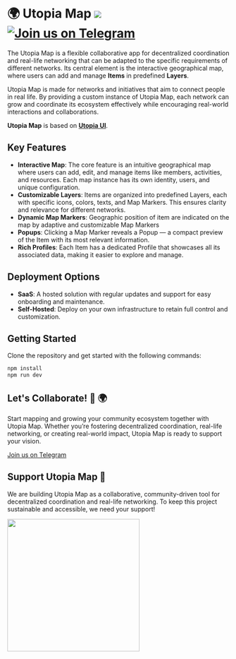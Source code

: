 # 🌍 Utopia Map [![](https://img.shields.io/opencollective/backers/utopia-project)](https://opencollective.com/utopia-project#section-contributors)  [![Join us on Telegram](https://img.shields.io/badge/Join-Telegram-blue?logo=telegram)](https://t.me/UtopiaMap)

The Utopia Map is a flexible collaborative app for decentralized coordination and real-life networking that can be adapted to the specific requirements of different networks. Its central element is the interactive geographical map, where users can add and manage **Items** in predefined **Layers**.

Utopia Map is made for networks and initiatives  that aim to connect people in real life. By providing a custom instance of Utopia Map, each network can grow and coordinate its ecosystem effectively while encouraging real-world interactions and collaborations.

**Utopia Map** is based on **[Utopia UI](https://github.com/utopia-os/utopia-ui)**.

## Key Features

- **Interactive Map**: The core feature is an intuitive geographical map where users can add, edit, and manage items like members, activities, and resources. Each map instance has its own identity, users, and unique configuration.
- **Customizable Layers**: Items are organized into predefined Layers, each with specific icons, colors, texts, and Map Markers. This ensures clarity and relevance for different networks.
- **Dynamic Map Markers**:  Geographic position of item are indicated on the map by adaptive and customizable Map Markers
- **Popups**: Clicking a Map Marker reveals a Popup — a compact preview of the Item with its most relevant information.
- **Rich Profiles**: Each Item has a dedicated Profile that showcases all its associated data, making it easier to explore and manage.

## Deployment Options

- **SaaS**: A hosted solution with regular updates and support for easy onboarding and maintenance.
- **Self-Hosted**: Deploy on your own infrastructure to retain full control and customization.

## Getting Started

Clone the repository and get started with the following commands:

```bash
npm install
npm run dev
```

## Let's Collaborate! 🌱 🌍

Start mapping and growing your community ecosystem together with Utopia Map. Whether you’re fostering decentralized coordination, real-life networking, or creating real-world impact, Utopia Map is ready to support your vision.

[Join us on Telegram](https://t.me/UtopiaMap)

## Support Utopia Map 💚

We are building Utopia Map as a collaborative, community-driven tool for decentralized coordination and real-life networking. To keep this project sustainable and accessible, we need your support!

<a href="https://opencollective.com/utopia-project">
    <img width="300" src="https://opencollective.com/utopia-project/donate/button@2x.png?color=blue" />
</a>
